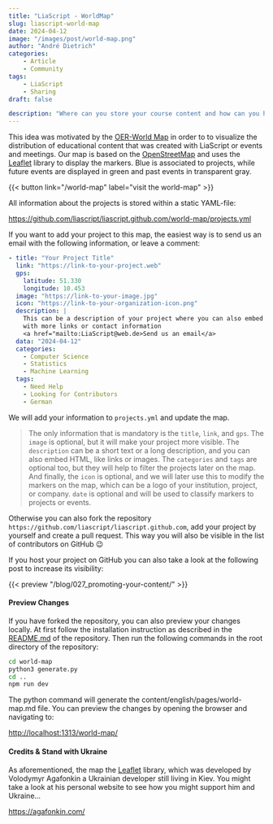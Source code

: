 ```yaml
---
title: "LiaScript - WorldMap"
slug: liascript-world-map
date: 2024-04-12
image: "/images/post/world-map.png"
author: "André Dietrich"
categories:
    - Article
    - Community
tags:
    - LiaScript
    - Sharing
draft: false

description: "Where can you store your course content and how can you host it for free..."
---
```


This idea was motivated by the [OER-World Map](https://www.youtube.com/watch?v=VLcd41vLDGs) in order to to visualize the distribution of educational content that was created with LiaScript or events and meetings. Our map is based on the [OpenStreetMap](https://www.openstreetmap.org/#map=7/51.330/10.453) and uses the [Leaflet](https://leafletjs.com/) library to display the markers.
Blue is associated to projects, while future events are displayed in green and past events in transparent gray.

{{< button link="/world-map" label="visit the world-map" >}}

All information about the projects is stored within a static YAML-file:

https://github.com/liascript/liascript.github.com/world-map/projects.yml

If you want to add your project to this map, the easiest way is to send us an email with the following information, or leave a comment:

``` yaml
- title: "Your Project Title"
  link: "https://link-to-your-project.web"
  gps:
    latitude: 51.330
    longitude: 10.453
  image: "https://link-to-your-image.jpg"
  icon: "https://link-to-your-organization-icon.png"
  description: |
    This can be a description of your project where you can also embed HTML,
    with more links or contact information
    <a href="mailto:LiaScript@web.de>Send us an email</a>
  data: "2024-04-12"
  categories:
    - Computer Science
    - Statistics
    - Machine Learning
  tags:
    - Need Help
    - Looking for Contributors
    - German  
```

We will add your information to `projects.yml` and update the map.

> The only information that is mandatory is the `title`, `link`, and `gps`. The `image` is optional, but it will make your project more visible. The `description` can be a short text or a long description, and you can also embed HTML, like links or images. The `categories` and `tags` are optional too, but they will help to filter the projects later on the map. And finally, the `icon` is optional, and we will later use this to modify the markers on the map, which can be a logo of your institution, project, or company. `date` is optional and will be used to classify markers to projects or events.

Otherwise you can also fork the repository `https://github.com/liascript/liascript.github.com`, add your project by yourself and create a pull request. This way you will also be visible in the list of contributors on GitHub 😉

If you host your project on GitHub you can also take a look at the following post to increase its visibility:

{{< preview "/blog/027_promoting-your-content/" >}}

#### Preview Changes

If you have forked the repository, you can also preview your changes locally. At first follow the installation instruction as described in the [README.md](https://github.com/LiaScript/liascript.github.com/blob/master/README.md) of the repository.
Then run the following commands in the root directory of the repository:

``` bash
cd world-map
python3 generate.py
cd ..
npm run dev
```

The python command will generate the content/english/pages/world-map.md file. You can preview the changes by opening the browser and navigating to:

[http://localhost:1313/world-map/](http://localhost:1313/world-map/)

#### Credits & Stand with Ukraine

As aforementioned, the map the [Leaflet](https://leafletjs.com/) library, which was developed by Volodymyr Agafonkin a Ukrainian developer still living in Kiev. You might take a look at his personal website to see how you might support him and Ukraine...

https://agafonkin.com/

